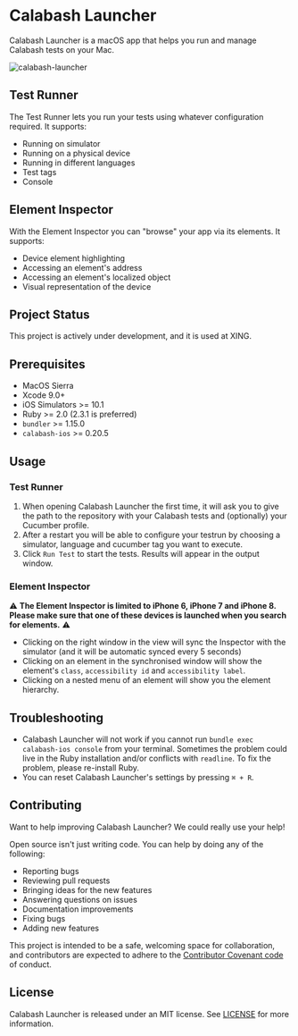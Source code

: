 # Calabash Launcher

Calabash Launcher is a macOS app that helps you run and manage Calabash tests on your Mac.

![calabash-launcher](https://user-images.githubusercontent.com/4190298/31447991-9ea646a2-aea3-11e7-9b4e-353399805409.png)

## Test Runner

The Test Runner lets you run your tests using whatever configuration required. It supports:

- Running on simulator
- Running on a physical device
- Running in different languages
- Test tags
- Console

## Element Inspector

With the Element Inspector you can "browse" your app via its elements. It supports:

- Device element highlighting
- Accessing an element's address
- Accessing an element's localized object
- Visual representation of the device

## Project Status

This project is actively under development, and it is used at XING.

## Prerequisites

- MacOS Sierra
- Xcode 9.0+
- iOS Simulators >= 10.1
- Ruby >= 2.0 (2.3.1 is preferred)
- `bundler` >= 1.15.0
- `calabash-ios` >= 0.20.5

## Usage

### Test Runner

1. When opening Calabash Launcher the first time, it will ask you to give the path to the repository with your Calabash tests and (optionally) your Cucumber profile.
2. After a restart you will be able to configure your testrun by choosing a simulator, language and cucumber tag you want to execute.
3. Click `Run Test` to start the tests. Results will appear in the output window.

### Element Inspector

⚠️ **The Element Inspector is limited to iPhone 6, iPhone 7 and iPhone 8. Please make sure that one of these devices is launched when you search for elements.** ⚠️

- Clicking on the right window in the view will sync the Inspector with the simulator (and it will be automatic synced every 5 seconds)
- Clicking on an element in the synchronised window will show the element's `class`, `accessibility id` and `accessibility label`.
- Clicking on a nested menu of an element will show you the element hierarchy.

## Troubleshooting

- Calabash Launcher will not work if you cannot run `bundle exec calabash-ios console` from your terminal. 
Sometimes the problem could live in the Ruby installation and/or conflicts with `readline`. To fix the problem, please re-install Ruby.
- You can reset Calabash Launcher's settings by pressing `⌘ + R`.

## Contributing
Want to help improving Calabash Launcher? We could really use your help!

Open source isn't just writing code. You can help by doing any of the following:

- Reporting bugs
- Reviewing pull requests
- Bringing ideas for the new features
- Answering questions on issues
- Documentation improvements
- Fixing bugs
- Adding new features

This project is intended to be a safe, welcoming space for collaboration, and contributors are expected to adhere to the [Contributor Covenant code](http://contributor-covenant.org/) of conduct.

## License

Calabash Launcher is released under an MIT license. See [LICENSE](LICENSE) for more information.
